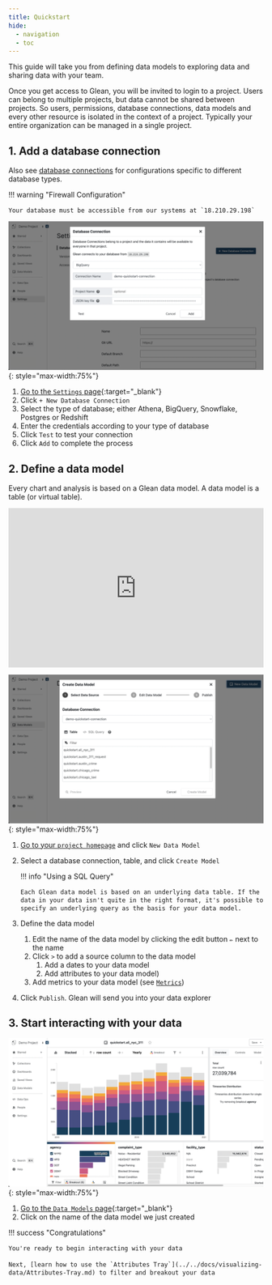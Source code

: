 ```yaml
---
title: Quickstart
hide:
  - navigation
  - toc
---
```


This guide will take you from defining data models to exploring data and sharing data with your team.

Once you get access to Glean, you will be invited to login to a project. Users can belong to multiple projects, but data cannot be shared between projects. So users, permissions, database connections, data models and every other resource is isolated in the context of a project. Typically your entire organization can be managed in a single project.

## 1. Add a database connection

Also see [database connections](../../docs/project-management/database-connections.md) for configurations specific to different database types.

!!! warning "Firewall Configuration"

    Your database must be accessible from our systems at `18.210.29.198`

![modal to add database connection](../quickstart/db-conn-modal.png){: style="max-width:75%"}

1. [Go to the `Settings` page](https://glean.io/app/p/settings){:target="\_blank"}
2. Click `+ New Database Connection`
3. Select the type of database; either Athena, BigQuery, Snowflake, Postgres or Redshift
4. Enter the credentials according to your type of database
5. Click `Test` to test your connection
6. Click `Add` to complete the process

## 2. Define a data model

Every chart and analysis is based on a Glean data model. A data model is a table (or virtual table).
<div style="position: relative; padding-bottom: 62.5%; height: 0;"><iframe src="https://www.loom.com/embed/16445a878e2d4e12af36241ce581345d?hide_owner=true&hide_share=true&hide_title=true&hideEmbedTopBar=true" frameborder="0" webkitallowfullscreen mozallowfullscreen allowfullscreen style="position: absolute; top: 0; left: 0; width: 100%; height: 100%;"></iframe></div>

![modal to add data model](../quickstart/create-data-model.png){: style="max-width:75%"}

1.  [Go to your `project homepage`](https://glean.io/app/) and click `New Data Model`
2.  Select a database connection, table, and click `Create Model`

    !!! info "Using a SQL Query"

        Each Glean data model is based on an underlying data table. If the data in your data isn't quite in the right format, it's possible to specify an underlying query as the basis for your data model.

3.  Define the data model

    1. Edit the name of the data model by clicking the edit button `✏️` next to the name
    2. Click `>` to add a source column to the data model
       1. Add a dates to your data model
       2. Add attributes to your data model)
    3. Add metrics to your data model (see [`Metrics`](../../docs/data-modeling/Metrics))

4.  Click `Publish`. Glean will send you into your data explorer

## 3. Start interacting with your data

![data explorer view](../quickstart/explore.png){: style="max-width:75%"}

1. [Go to the `Data Models` page](https://glean.io/app/p/data-models){:target="\_blank"}
2. Click on the name of the data model we just created

!!! success "Congratulations"

    You're ready to begin interacting with your data

    Next, [learn how to use the `Attributes Tray`](../../docs/visualizing-data/Attributes-Tray.md) to filter and breakout your data
